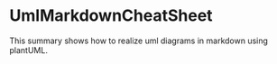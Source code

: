 # UmlMarkdownCheatSheet

This summary shows how to realize uml diagrams in markdown using plantUML.

